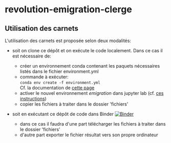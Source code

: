 # revolution-emigration-clerge

## Utilisation des carnets

L'utilisation des carnets est proposée selon deux modalités:

* soit on clone ce dépôt et on exécute le code localement. Dans ce cas il est nécessaire de:
  *  créer un environnement conda contenant les paquets nécessaires listés dans le fichier environment.yml
  *  commande à exécuter:\
  <code bash>conda env create -f environment.yml</code>\
  Cf. la documentation de [cette page](https://docs.conda.io/projects/conda/en/latest/user-guide/tasks/manage-environments.html#creating-an-environment-from-an-environment-yml-file)
  *  activer le nouvel environnement _emigration_ dans jupyter lab (cf. [ces instructions](http://phn-wiki.ish-lyon.cnrs.fr/doku.php?id=python:environnement_conda&#recette))
  *  copier les fichiers à traiter dans le dossier 'fichiers'


* soit en exécutant ce dépôt de code dans Binder [![Binder](https://mybinder.org/badge_logo.svg)](https://mybinder.org/v2/gh/Semantic-Data-for-Humanities/revolution-emigration-clerge/main)
  * dans ce cas il faudra d'une part télécharger les fichiers à traiter dans le dossier 'fichiers'
  *  d'autre part exporter le fichier résultat vers son propre ordinateur
